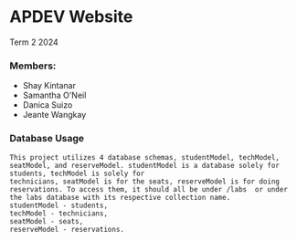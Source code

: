 # APDEV Website
 Term 2 2024

 ### Members:
 - Shay Kintanar
 - Samantha O'Neil
 - Danica Suizo
 - Jeante Wangkay

 ### Database Usage 
    This project utilizes 4 database schemas, studentModel, techModel, seatModel, and reserveModel. studentModel is a database solely for students, techModel is solely for 
    technicians, seatModel is for the seats, reserveModel is for doing reservations. To access them, it should all be under /labs  or under the labs database with its respective collection name. 
    studentModel - students,
    techModel - technicians,
    seatModel - seats,
    reserveModel - reservations.
